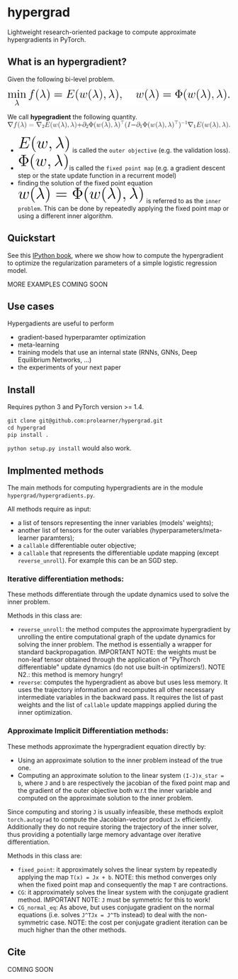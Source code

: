 # hypergrad

Lightweight research-oriented package to compute approximate hypergradients in PyTorch.

## What is an hypergradient?
Given the following bi-level problem.

![bilevel](./resources/bilevel.svg)

We call **hypegradient** the following quantity.
![hypergradient](./resources/hypergradient.svg)

* ![outerobjective](./resources/outer_objective.svg)
is called the `outer objective` (e.g. the validation loss).
* ![Phi](./resources/Phi.svg)is called the `fixed point map` (e.g. a gradient descent step or the state update function in a recurrent model)
* finding the solution of the fixed point equation ![fixed_point_eq](./resources/fixed_point_eq.svg) is referred to as the `inner problem`. This can be done by repeatedly applying the fixed point map or using a different inner algorithm.


## Quickstart

See this [IPython book](https://github.com/prolearner/hyperTorch/blob/master/examples/logistic_regression.ipynb), where we show how to compute the hypergradient to optimize the regularization parameters of a simple logistic regression model.

MORE EXAMPLES COMING SOON

## Use cases

Hypergadients are useful to perform
- gradient-based hyperparamter optimization
- meta-learning
- training models that use an internal state (RNNs, GNNs, Deep Equilibrium Networks, ...) 
- the experiments of your next paper

## Install
Requires python 3 and PyTorch version >= 1.4.

```
git clone git@github.com:prolearner/hypergrad.git
cd hypergrad
pip install .
```
`python setup.py install` would also work.

## Implmented methods

The main methods for computing hypergradients are in the module `hypergrad/hypergradients.py`. 

All methods require as input:
- a list of tensors representing the inner variables (models' weights);
- another list of tensors for the outer variables (hyperparameters/meta-learner paramters);
- a `callable` differentiable outer objective;
- a `callable` that represents the differentiable update mapping (except `reverse_unroll`). For example this can be an SGD step.  

### Iterative differentiation methods:
These methods differentiate through the update dynamics used to solve
the inner problem.

Methods in this class are:
- `reverse_unroll`: the method computes the approximate hypergradient by unrolling the entire computational graph of the update dynamics for solving the inner problem. The method is essentially a wrapper for standard backpropagation. IMPORTANT NOTE: the weights must be non-leaf tensor obtained through the application of "PyThorch differentiable" update dynamics (do not use built-in optimizers!). NOTE N2.: this method is memory hungry!
- `reverse`: computes the hypergradient as above but uses less memory. It uses the trajectory information and recomputes all other necessary intermediate variables in the backward pass. It requires the list of past weights and the list of `callable` update mappings applied during the inner optimization.

### Approximate Implicit Differentiation methods:
These methods approximate the hypergradient equation directly by:
 * Using an approximate solution to the inner problem instead of the true one.
 * Computing an approximate solution to the linear system `(I-J)x_star = b`, where `J` and  `b` are respectively the jacobian of the fixed point map and the gradient of the outer objective both w.r.t the inner variable and computed on the approximate solution to the inner problem.
 
 Since computing and storing `J` is usually infeasible, these methods exploit `torch.autograd` to compute the Jacobian-vector product `Jx` efficiently. Additionally they do not require storing the trajectory of the inner solver, thus providing a potentially large memory advantage over iterative differentiation.

Methods in this class are:
- `fixed_point`: it approximately solves the linear system by repeatedly applying the map `T(x) = Jx + b`. NOTE: this method converges only when the fixed point map and consequently the map `T` are contractions.        
- `CG`: it approximately solves the linear system with the conjugate gradient method. IMPORTANT N0TE: `J` must be symmetric for this to work!
- `CG_normal_eq`: As above, but uses conjugate gradient on the normal equations (i.e. solves `J^TJx = J^Tb` instead) to deal with the non-symmetric case. NOTE: the cost per conjugate gradient iteration can be much higher than the other methods.

## Cite

COMING SOON

